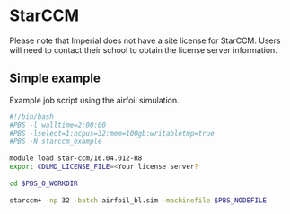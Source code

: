 # StarCCM

Please note that Imperial does not have a site license for StarCCM. Users will need to contact their school to obtain the license server information.

## Simple example

Example job script using the airfoil simulation. 

```bash
#!/bin/bash
#PBS -l walltime=2:00:00
#PBS -lselect=1:ncpus=32:mem=100gb:writabletmp=true
#PBS -N starccm_example
 
module load star-ccm/16.04.012-R8
export CDLMD_LICENSE_FILE=<Your license server?
 
cd $PBS_O_WORKDIR
 
starccm+ -np 32 -batch airfoil_bl.sim -machinefile $PBS_NODEFILE
```